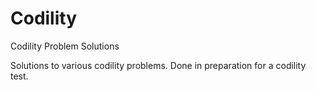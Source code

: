 # Codility
Codility Problem Solutions

Solutions to various codility problems. Done in preparation for a codility test. 
